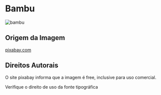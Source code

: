 # Bambu

![bambu](C:\Users\anderson\eventos\logotipos\zen-of-python-bambu\bambu.svg)

## Origem da Imagem

[pixabay.com](https://pixabay.com/vectors/bamboo-border-caribbean-flower-1297490/)

## Direitos Autorais

O site pixabay informa que a imagem é free, inclusive para uso comercial.

Verifique o direito de uso da fonte tipográfica 

